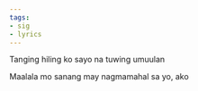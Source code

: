 ```yaml
---
tags:
- sig
- lyrics
---
```




Tanging hiling ko sayo na tuwing umuulan

Maalala mo sanang may nagmamahal sa yo, ako
